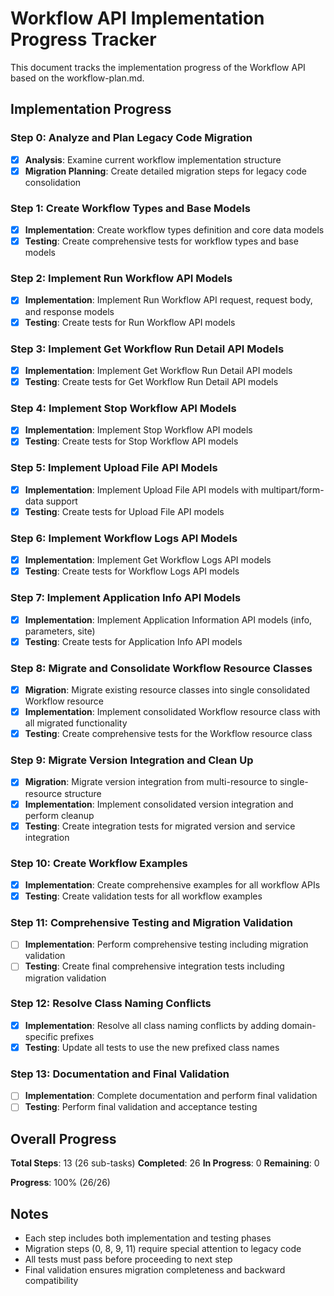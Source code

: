 # Workflow API Implementation Progress Tracker

This document tracks the implementation progress of the Workflow API based on the workflow-plan.md.

## Implementation Progress

### Step 0: Analyze and Plan Legacy Code Migration
- [x] **Analysis**: Examine current workflow implementation structure
- [x] **Migration Planning**: Create detailed migration steps for legacy code consolidation

### Step 1: Create Workflow Types and Base Models
- [x] **Implementation**: Create workflow types definition and core data models
- [x] **Testing**: Create comprehensive tests for workflow types and base models

### Step 2: Implement Run Workflow API Models
- [x] **Implementation**: Implement Run Workflow API request, request body, and response models
- [x] **Testing**: Create tests for Run Workflow API models

### Step 3: Implement Get Workflow Run Detail API Models
- [x] **Implementation**: Implement Get Workflow Run Detail API models
- [x] **Testing**: Create tests for Get Workflow Run Detail API models

### Step 4: Implement Stop Workflow API Models
- [x] **Implementation**: Implement Stop Workflow API models
- [x] **Testing**: Create tests for Stop Workflow API models

### Step 5: Implement Upload File API Models
- [x] **Implementation**: Implement Upload File API models with multipart/form-data support
- [x] **Testing**: Create tests for Upload File API models

### Step 6: Implement Workflow Logs API Models
- [x] **Implementation**: Implement Get Workflow Logs API models
- [x] **Testing**: Create tests for Workflow Logs API models

### Step 7: Implement Application Info API Models
- [x] **Implementation**: Implement Application Information API models (info, parameters, site)
- [x] **Testing**: Create tests for Application Info API models

### Step 8: Migrate and Consolidate Workflow Resource Classes
- [x] **Migration**: Migrate existing resource classes into single consolidated Workflow resource
- [x] **Implementation**: Implement consolidated Workflow resource class with all migrated functionality
- [x] **Testing**: Create comprehensive tests for the Workflow resource class

### Step 9: Migrate Version Integration and Clean Up
- [x] **Migration**: Migrate version integration from multi-resource to single-resource structure
- [x] **Implementation**: Implement consolidated version integration and perform cleanup
- [x] **Testing**: Create integration tests for migrated version and service integration

### Step 10: Create Workflow Examples
- [x] **Implementation**: Create comprehensive examples for all workflow APIs
- [x] **Testing**: Create validation tests for all workflow examples

### Step 11: Comprehensive Testing and Migration Validation
- [ ] **Implementation**: Perform comprehensive testing including migration validation
- [ ] **Testing**: Create final comprehensive integration tests including migration validation

### Step 12: Resolve Class Naming Conflicts
- [x] **Implementation**: Resolve all class naming conflicts by adding domain-specific prefixes
- [x] **Testing**: Update all tests to use the new prefixed class names

### Step 13: Documentation and Final Validation
- [ ] **Implementation**: Complete documentation and perform final validation
- [ ] **Testing**: Perform final validation and acceptance testing

## Overall Progress

**Total Steps**: 13 (26 sub-tasks)
**Completed**: 26
**In Progress**: 0
**Remaining**: 0

**Progress**: 100% (26/26)

## Notes

- Each step includes both implementation and testing phases
- Migration steps (0, 8, 9, 11) require special attention to legacy code
- All tests must pass before proceeding to next step
- Final validation ensures migration completeness and backward compatibility